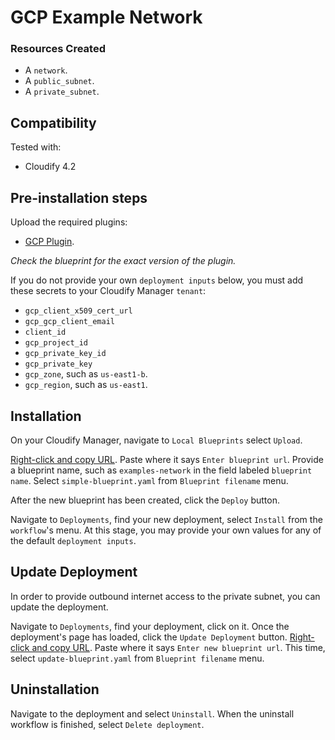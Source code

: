 
# GCP Example Network

### Resources Created

  * A `network`.
  * A `public_subnet`.
  * A `private_subnet`.


## Compatibility

Tested with:
  * Cloudify 4.2


## Pre-installation steps

Upload the required plugins:

  * [GCP Plugin](https://github.com/cloudify-cosmo/cloudify-gcp-plugin/releases).

_Check the blueprint for the exact version of the plugin._


If you do not provide your own `deployment inputs` below, you must add these secrets to your Cloudify Manager `tenant`:

  * `gcp_client_x509_cert_url`
  * `gcp_gcp_client_email`
  * `client_id`
  * `gcp_project_id`
  * `gcp_private_key_id`
  * `gcp_private_key`
  * `gcp_zone`, such as `us-east1-b`.
  * `gcp_region`, such as `us-east1`.


## Installation

On your Cloudify Manager, navigate to `Local Blueprints` select `Upload`.

[Right-click and copy URL](https://github.com/cloudify-examples/gcp-example-network/archive/master.zip). Paste where it says `Enter blueprint url`. Provide a blueprint name, such as `examples-network` in the field labeled `blueprint name`. Select `simple-blueprint.yaml` from `Blueprint filename` menu.

After the new blueprint has been created, click the `Deploy` button.

Navigate to `Deployments`, find your new deployment, select `Install` from the `workflow`'s menu. At this stage, you may provide your own values for any of the default `deployment inputs`.


## Update Deployment

In order to provide outbound internet access to the private subnet, you can update the deployment.

Navigate to `Deployments`, find your deployment, click on it. Once the deployment's page has loaded, click the `Update Deployment` button. [Right-click and copy URL](https://github.com/cloudify-examples/vpc-scenario2-blueprint/archive/master.zip). Paste where it says `Enter new blueprint url`. This time, select `update-blueprint.yaml` from `Blueprint filename` menu.


## Uninstallation

Navigate to the deployment and select `Uninstall`. When the uninstall workflow is finished, select `Delete deployment`.
